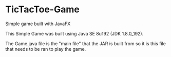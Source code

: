 # TicTacToe-Game
Simple game built with JavaFX

This Simple Game was built using Java SE 8u192 (JDK 1.8.0_192).

The Game.java file is the "main file" that the JAR is built from so it is this file that needs to be ran to play the game.


